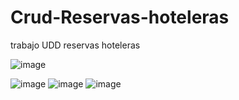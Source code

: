 # Crud-Reservas-hoteleras
trabajo UDD reservas hoteleras

![image](https://github.com/user-attachments/assets/608f2c20-2ddd-4f71-9ec5-2a6185e02e0f)

![image](https://github.com/user-attachments/assets/c184c8d8-81d0-47f8-bbfb-7e0dcfa48817)
![image](https://github.com/user-attachments/assets/24addf1a-bf9a-4054-9b73-3aadae154123)
![image](https://github.com/user-attachments/assets/21710b08-b9b9-4493-b893-7ad619813245)

